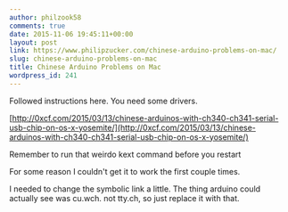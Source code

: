 ```yaml
---
author: philzook58
comments: true
date: 2015-11-06 19:45:11+00:00
layout: post
link: https://www.philipzucker.com/chinese-arduino-problems-on-mac/
slug: chinese-arduino-problems-on-mac
title: Chinese Arduino Problems on Mac
wordpress_id: 241
---
```


Followed instructions here. You need some drivers.

[http://0xcf.com/2015/03/13/chinese-arduinos-with-ch340-ch341-serial-usb-chip-on-os-x-yosemite/](http://0xcf.com/2015/03/13/chinese-arduinos-with-ch340-ch341-serial-usb-chip-on-os-x-yosemite/)

Remember to run that weirdo kext command before you restart

For some reason I couldn't get it to work the first couple times.

I needed to change the symbolic link a little. The thing arduino could actually see was cu.wch. not tty.ch, so just replace it with that.

